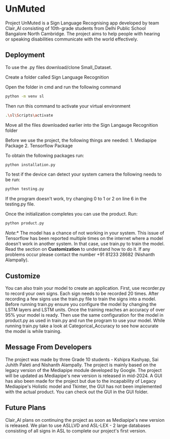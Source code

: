 
# UnMuted

Project UnMuted is a Sign Language Recognising app developed by team Clair_AI consisting of 10th-grade students from Delhi Public School Bangalore North Cambridge. The project aims to help people with hearing or speaking disabilities communicate with the world effectively.

## Deployment

To use the .py files download/clone Small_Dataset.

Create a folder called Sign Language Recognition

Open the folder in cmd and run the following command 
```bash
python -m venv sl
```
Then run this command to activate your virtual environment
```bash
.\sl\Scripts\activate
```
Move all the files downloaded earlier into the Sign Langauge Recognition folder

Before we use the project, the following things are needed:
    1. Mediapipe Package
    2. Tensorflow Package

To obtain the following packages run:
```cmd
python installation.py
```
To test if the device can detect your system camera the following needs to be run:
```cmd
python testing.py
```
If the program doesn't work, try changing 0 to 1 or 2 on line 6 in the testing.py file.

Once the initialization completes you can use the product. Run:
```cmd
python product.py
```
*Note:** The model has a chance of not working in your system. This issue of Tensorflow has been reported multiple times on the internet where a model doesn't work in another system. In that case, use train.py to train the model. Read the section on **Customization** to understand how to do it. If any problems occur please contact the number +91 81233 28682 (Nishanth Alampally).

## Customize

You can also train your model to create an application. First, use recorder.py to record your own signs. Each sign needs to be recorded 20 times. After recording a few signs use the train.py file to train the signs into a model. Before running train.py ensure you configure the model by changing the LSTM layers and LSTM units. Once the training reaches an accuracy of over 95% your model is ready. Then use the same configuration for the model in product.py as used in train.py and run the program to use your model. While running train.py take a look at Categorical_Accuracy to see how accurate the model is while training.

## Message From Developers

The project was made by three Grade 10 students - Kshipra Kashyap, Sai Juhith Paleti and Nishanth Alampally. The project is mainly based on the legacy version of the Mediapipe module developed by Google. The project will be updated as Mediapipe's new version is released in mid-2024. A GUI has also been made for the project but due to the incapability of Legacy Mediapipe's Holistic model and Tkinter, the GUI has not been implemented with the actual product. You can check out the GUI in the GUI folder.

## Future Plans

Clair_AI plans on continuing the project as soon as Mediapipe's new version is released. We plan to use ASLLVD and ASL-LEX - 2 large databases consisting of all signs in ASL to complete our project's first version. 
